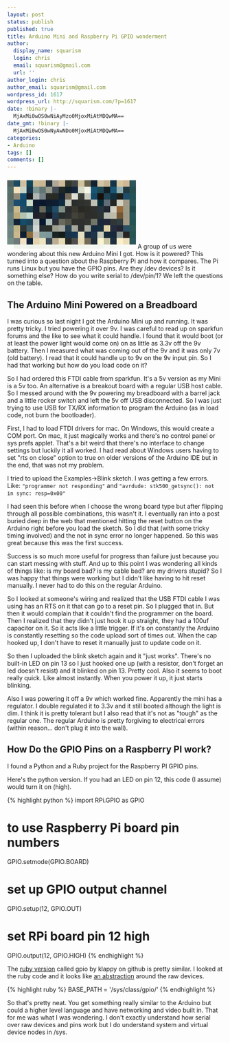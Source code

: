 ```yaml
---
layout: post
status: publish
published: true
title: Arduino Mini and Raspberry Pi GPIO wonderment
author:
  display_name: squarism
  login: chris
  email: squarism@gmail.com
  url: ''
author_login: chris
author_email: squarism@gmail.com
wordpress_id: 1617
wordpress_url: http://squarism.com/?p=1617
date: !binary |-
  MjAxMi0wOS0wNiAyMzo0MjoxMiAtMDQwMA==
date_gmt: !binary |-
  MjAxMi0wOS0wNyAwNDo0MjoxMiAtMDQwMA==
categories:
- Arduino
tags: []
comments: []
---
```

<p><img src="/uploads/2012/09/arduino_raspberry_pi-300x168.png" alt="" title="arduino_raspberry_pi" width="300" height="168" class="alignright size-medium wp-image-1619" />
A group of us were wondering about this new Arduino Mini I got.  How is it powered?  This turned into a question about the Raspberry Pi and how it compares.  The Pi runs Linux but you have the GPIO pins.  Are they /dev devices?  Is it something else?  How do you write serial to /dev/pin/1?  We left the questions on the table.</p>
<h2>The Arduino Mini Powered on a Breadboard</h2><p>
I was curious so last night I got the Arduino Mini up and running.  It was pretty tricky.  I tried powering it over 9v.  I was careful to read up on sparkfun forums and the like to see what it could handle.  I found that it would boot (or at least the power light would come on) on as little as 3.3v off the 9v battery.  Then I measured what was coming out of the 9v and it was only 7v (old battery).  I read that it could handle up to 9v on the 9v input pin.  So I had that working but how do you load code on it?</p>
<p>So I had ordered this FTDI cable from sparkfun.  It's a 5v version as my Mini is a 5v too.  An alternative is a breakout board with a regular USB host cable.  So I messed around with the 9v powering my breadboard with a barrel jack and a little rocker switch and left the 5v off USB disconnected.  So I was just trying to use USB for TX/RX information to program the Arduino (as in load code, not burn the bootloader).</p>
<p>First, I had to load FTDI drivers for mac.  On Windows, this would create a COM port.  On mac, it just magically works and there's no control panel or sys prefs applet.  That's a bit weird that there's no interface to change settings but luckily it all worked.  I had read about Windows users having to set "rts on close" option to true on older versions of the Arduino IDE but in the end, that was not my problem.</p>
<p>I tried to upload the Examples->Blink sketch.  I was getting a few errors.  Like:
<code>"programmer not responding"</code> and
<code>"avrdude: stk500_getsync(): not in sync: resp=0x00"</code></p>
<p>I had seen this before when I choose the wrong board type but after flipping through all possible combinations, this wasn't it.  I eventually ran into a post buried deep in the web that mentioned hitting the reset button on the Arduino right before you load the sketch.  So I did that (with some tricky timing involved) and the not in sync error no longer happened.  So this was great because this was the first success.</p>
<p>Success is so much more useful for progress than failure just because you can start messing with stuff.  And up to this point I was wondering all kinds of things like: is my board bad?  is my cable bad?  are my drivers stupid?  So I was happy that things were working but I didn't like having to hit reset manually.  I never had to do this on the regular Arduino.</p>
<p>So I looked at someone's wiring and realized that the USB FTDI cable I was using has an RTS on it that can go to a reset pin.  So I plugged that in.  But then it would complain that it couldn't find the programmer on the board.  Then I realized that they didn't just hook it up straight, they had a 100uf capacitor on it.  So it acts like a little trigger.  If it's on constantly the Arduino is constantly resetting so the code upload sort of times out.  When the cap hooked up, I don't have to reset it manually just to update code on it.</p>
<p>So then I uploaded the blink sketch again and it "just works".  There's no built-in LED on pin 13 so I just hooked one up (with a resistor, don't forget an led doesn't resist) and it blinked on pin 13.  Pretty cool.  Also it seems to boot really quick.  Like almost instantly.  When you power it up, it just starts blinking.</p>
<p>Also I was powering it off a 9v which worked fine.  Apparently the mini has a regulator.  I double regulated it to 3.3v and it still booted although the light is dim.  I think it is pretty tolerant but I also read that it's not as "tough" as the regular one.  The regular Arduino is pretty forgiving to electrical errors (within reason... don't plug it into the wall).</p>
<h2>How Do the GPIO Pins on a Raspberry PI work?</h2><p>
I found a Python and a Ruby project for the Raspberry PI GPIO pins.</p>
<p>Here's the python version.  If you had an LED on pin 12, this code (I assume) would turn it on (high).</p>

{% highlight python %}
import RPi.GPIO as GPIO
# to use Raspberry Pi board pin numbers
GPIO.setmode(GPIO.BOARD)
# set up GPIO output channel
GPIO.setup(12, GPIO.OUT)
# set RPi board pin 12 high
GPIO.output(12, GPIO.HIGH)
{% endhighlight %}

<p>The <a href="https://github.com/klappy/gpio">ruby version</a> called gpio by klappy on github is pretty similar. I looked at the ruby code and it looks like <a href="https://github.com/klappy/gpio/blob/master/lib/gpio/devices/raspberry_pi.rb">an abstraction</a> around the raw devices.</p>

{% highlight ruby %}
BASE_PATH = '/sys/class/gpio/'
{% endhighlight %}

<p>So that's pretty neat.  You get something really similar to the Arduino but could a higher level language and have networking and video built in.  That for me was what I was wondering.  I don't exactly understand how serial over raw devices and pins work but I do understand system and virtual device nodes in /sys.</p>
